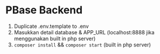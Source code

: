 # PBase Backend

1. Duplicate .env.template to .env
2. Masukkan detail database & APP_URL (localhost:8888 jika menggunakan built in php server)
3. `composer install` && `composer start` (built in php server)
